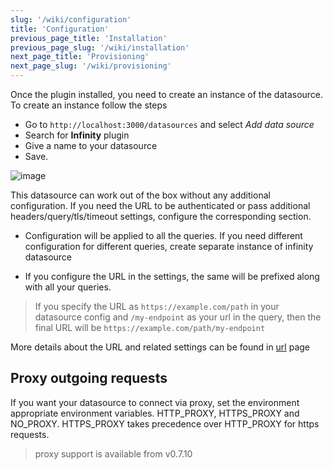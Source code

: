 ```yaml
---
slug: '/wiki/configuration'
title: 'Configuration'
previous_page_title: 'Installation'
previous_page_slug: '/wiki/installation'
next_page_title: 'Provisioning'
next_page_slug: '/wiki/provisioning'
---
```


Once the plugin installed, you need to create an instance of the datasource. To create an instance follow the steps

- Go to `http://localhost:3000/datasources` and select _Add data source_
- Search for **Infinity** plugin
- Give a name to your datasource
- Save.

![image](https://user-images.githubusercontent.com/153843/118472644-f4ceab00-b700-11eb-89e1-eec404755cd0.png#center)

This datasource can work out of the box without any additional configuration. If you need the URL to be authenticated or pass additional headers/query/tls/timeout settings, configure the corresponding section.

- Configuration will be applied to all the queries. If you need different configuration for different queries, create separate instance of infinity datasource

- If you configure the URL in the settings, the same will be prefixed along with all your queries.

> If you specify the URL as `https://example.com/path` in your datasource config and `/my-endpoint` as your url in the query, then the final URL will be `https://example.com/path/my-endpoint`

More details about the URL and related settings can be found in [url](/wiki/url) page

## Proxy outgoing requests

If you want your datasource to connect via proxy, set the environment appropriate environment variables. HTTP_PROXY, HTTPS_PROXY and NO_PROXY. HTTPS_PROXY takes precedence over HTTP_PROXY for https requests.

> proxy support is available from v0.7.10
